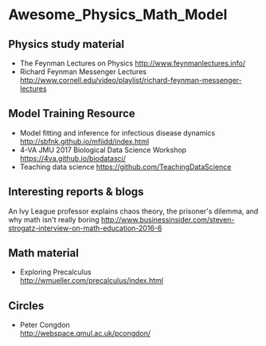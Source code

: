 # Awesome_Physics_Math_Model
## Physics study material
* The Feynman Lectures on Physics http://www.feynmanlectures.info/
* Richard Feynman Messenger Lectures <br> http://www.cornell.edu/video/playlist/richard-feynman-messenger-lectures
## Model Training Resource 
* Model fitting and inference for infectious disease dynamics http://sbfnk.github.io/mfiidd/index.html
* 4-VA JMU 2017 Biological Data Science Workshop  https://4va.github.io/biodatasci/
* Teaching data science https://github.com/TeachingDataScience

## Interesting reports & blogs
An Ivy League professor explains chaos theory, the prisoner's dilemma, and why math isn't really boring http://www.businessinsider.com/steven-strogatz-interview-on-math-education-2016-6
## Math material
* Exploring Precalculus<br>http://wmueller.com/precalculus/index.html
## Circles
* Peter Congdon <br>http://webspace.qmul.ac.uk/pcongdon/
